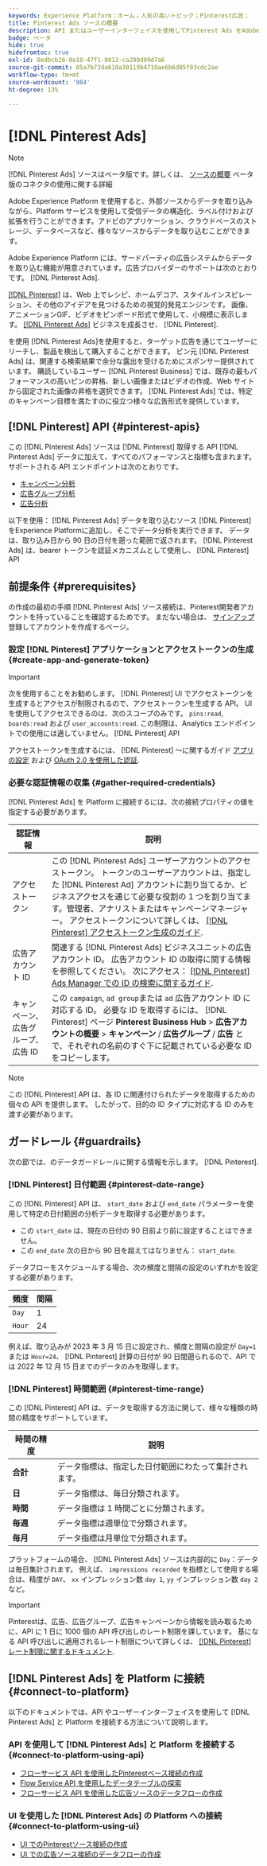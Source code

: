 ```yaml
---
keywords: Experience Platform；ホーム；人気の高いトピック；Pinterest広告；
title: Pinterest Ads ソースの概要
description: API またはユーザーインターフェイスを使用してPinterest Ads をAdobe Experience Platformに接続する方法を説明します。
badge: ベータ
hide: true
hidefromtoc: true
exl-id: 8edbcb26-0a18-47f1-8012-ca209d99d7a6
source-git-commit: 05a7b73da610a30119b4719ae6b6d85f93cdc2ae
workflow-type: tm+mt
source-wordcount: '984'
ht-degree: 13%

---
```


# [!DNL Pinterest Ads]

>[!NOTE]
>
>[!DNL Pinterest Ads] ソースはベータ版です。詳しくは、 [ソースの概要](../../home.md#terms-and-conditions) ベータ版のコネクタの使用に関する詳細

Adobe Experience Platform を使用すると、外部ソースからデータを取り込みながら、Platform サービスを使用して受信データの構造化、ラベル付けおよび拡張を行うことができます。アドビのアプリケーション、クラウドベースのストレージ、データベースなど、様々なソースからデータを取り込むことができます。

Adobe Experience Platform には、サードパーティの広告システムからデータを取り込む機能が用意されています。広告プロバイダーのサポートは次のとおりです。 [!DNL Pinterest Ads].

[[!DNL Pinterest]](https://www.pinterest.com) は、Web 上でレシピ、ホームデコア、スタイルインスピレーション、その他のアイデアを見つけるための視覚的発見エンジンです。 画像、アニメーションGIF、ビデオをピンボード形式で使用して、小規模に表示します。 [[!DNL Pinterest Ads]](https://ads.pinterest.com/) ビジネスを成長させ、 [!DNL Pinterest].

を使用 [!DNL Pinterest Ads]を使用すると、ターゲット広告を通じてユーザーにリーチし、製品を検出して購入することができます。 ピン元 [!DNL Pinterest Ads] は、関連する検索結果で余分な露出を受けるためにスポンサー提供されています。 購読しているユーザー [!DNL Pinterest Business] では、既存の最もパフォーマンスの高いピンの昇格、新しい画像またはビデオの作成、Web サイトから固定された画像の昇格を選択できます。 [!DNL Pinterest Ads] では、特定のキャンペーン目標を満たすのに役立つ様々な広告形式を提供しています。

## [!DNL Pinterest] API {#pinterest-apis}

この [!DNL Pinterest Ads] ソースは [!DNL Pinterest] 取得する API [!DNL Pinterest Ads] データに加えて、すべてのパフォーマンスと指標も含まれます。 サポートされる API エンドポイントは次のとおりです。

* [キャンペーン分析](https://developers.pinterest.com/docs/api/v5/#operation/campaigns/analytics)
* [広告グループ分析](https://developers.pinterest.com/docs/api/v5/#operation/ad_groups/analytics)
* [広告分析](https://developers.pinterest.com/docs/api/v5/#operation/ads/analytics)

以下を使用： [!DNL Pinterest Ads] データを取り込むソース [!DNL Pinterest] をExperience Platformに追加し、そこでデータ分析を実行できます。 データは、取り込み日から 90 日の日付を遡った範囲で返されます。 [!DNL Pinterest Ads] は、bearer トークンを認証メカニズムとして使用し、 [!DNL Pinterest] API

## 前提条件 {#prerequisites}

の作成の最初の手順 [!DNL Pinterest Ads] ソース接続は、Pinterest開発者アカウントを持っていることを確認するためです。 まだない場合は、 [サインアップ](https://www.pinterest.com/business/create/?next=https://developers.pinterest.com/account-setup/) 登録してアカウントを作成するページ。

### 設定 [!DNL Pinterest] アプリケーションとアクセストークンの生成 {#create-app-and-generate-token}

>[!IMPORTANT]
>
>次を使用することをお勧めします。 [!DNL Pinterest] UI でアクセストークンを生成するとアクセスが制限されるので、アクセストークンを生成する API。 UI を使用してアクセスできるのは、次のスコープのみです。 `pins:read`, `boards:read` および `user_accounts:read`. この制限は、Analytics エンドポイントでの使用には適していません。 [!DNL Pinterest] API

アクセストークンを生成するには、 [!DNL Pinterest] ～に関するガイド [アプリの設定](https://developers.pinterest.com/docs/getting-started/set-up-app/) および [OAuth 2.0 を使用した認証](https://developers.pinterest.com/docs/getting-started/authentication/).

### 必要な認証情報の収集 {#gather-required-credentials}

[!DNL Pinterest Ads] を Platform に接続するには、次の接続プロパティの値を指定する必要があります。

| 認証情報 | 説明 |
| --- | --- |
| アクセストークン | この [!DNL Pinterest Ads] ユーザーアカウントのアクセストークン。 トークンのユーザーアカウントは、指定した [!DNL Pinterest Ad] アカウントに割り当てるか、ビジネスアクセスを通じて必要な役割の 1 つを割り当てます。管理者、アナリストまたはキャンペーンマネージャー。 アクセストークンについて詳しくは、 [[!DNL Pinterest] アクセストークン生成のガイド](https://developers.pinterest.com/docs/getting-started/set-up-app/). |
| 広告アカウント ID | 関連する [!DNL Pinterest Ads] ビジネスユニットの広告アカウント ID。 広告アカウント ID の取得に関する情報を参照してください。 次にアクセス： [[!DNL Pinterest] Ads Manager での ID の検索に関するガイド](https://help.pinterest.com/en/business/article/find-ids-in-ads-manager). |
| キャンペーン、広告グループ、広告 ID | この `campaign`, `ad group`または `ad` 広告アカウント ID に対応する ID。 必要な ID を取得するには、 [!DNL Pinterest] ページ **Pinterest Business Hub** > **広告アカウントの概要** > **キャンペーン** / **広告グループ** / **広告** とで、それぞれの名前のすぐ下に記載されている必要な ID をコピーします。 |

>[!NOTE]
>
>この [!DNL Pinterest] API は、各 ID に関連付けられたデータを取得するための個々の API を提供します。 したがって、目的の ID タイプに対応する ID のみを渡す必要があります。

## ガードレール {#guardrails}

次の節では、のデータガードレールに関する情報を示します。 [!DNL Pinterest].

### [!DNL Pinterest] 日付範囲 {#pinterest-date-range}

この [!DNL Pinterest] API は、 `start_date` および `end_date` パラメーターを使用して特定の日付範囲の分析データを取得する必要があります。

* この `start_date` は、現在の日付の 90 日前より前に設定することはできません。
* この `end_date` 次の日から 90 日を超えてはなりません： `start_date`.

データフローをスケジュールする場合、次の頻度と間隔の設定のいずれかを設定する必要があります。

| 頻度 | 間隔 |
| --- | --- |
| `Day` | 1 |
| `Hour` | 24 |

例えば、取り込みが 2023 年 3 月 15 日に設定され、頻度と間隔の設定が `Day=1` または `Hour=24`、 [!DNL Pinterest] 計算の日付が 90 日間遡られるので、API では 2022 年 12 月 15 日までのデータのみを取得します。

### [!DNL Pinterest] 時間範囲 {#pinterest-time-range}

この [!DNL Pinterest] API は、データを取得する方法に関して、様々な種類の時間の精度をサポートしています。

| 時間の精度 | 説明 |
| --- | --- |
| **合計** | データ指標は、指定した日付範囲にわたって集計されます。 |
| **日** | データ指標は、毎日分類されます。 |
| **時間** | データ指標は 1 時間ごとに分類されます。 |
| **毎週** | データ指標は週単位で分類されます。 |
| **毎月** | データ指標は月単位で分類されます。 |

プラットフォームの場合、 [!DNL Pinterest Ads] ソースは内部的に `Day`：データは毎日集計されます。 例えば、 `impressions recorded` を指標として使用する場合は、精度が `DAY`、 `xx` インプレッション数 `day 1`, `yy` インプレッション数 `day 2` など。

>[!IMPORTANT]
>
>Pinterestは、広告、広告グループ、広告キャンペーンから情報を読み取るために、API に 1 日に 1000 個の API 呼び出しのレート制限を課しています。 基になる API 呼び出しに適用されるレート制限について詳しくは、 [[!DNL Pinterest] レート制限に関するドキュメント](https://developers.pinterest.com/docs/reference/ratelimits/).

## [!DNL Pinterest Ads] を Platform に接続 {#connect-to-platform}

以下のドキュメントでは、API やユーザーインターフェイスを使用して [!DNL Pinterest Ads] と Platform を接続する方法について説明します。

### API を使用して [!DNL Pinterest Ads] と Platform を接続する {#connect-to-platform-using-api}

* [フローサービス API を使用したPinterestベース接続の作成](../../tutorials/api/create/advertising/pinterest-ads.md)
* [Flow Service API を使用したデータテーブルの探索](../../tutorials/api/explore/tabular.md)
* [フローサービス API を使用した広告ソースのデータフローの作成](../../tutorials/api/collect/advertising.md)

### UI を使用した [!DNL Pinterest Ads] の Platform への接続 {#connect-to-platform-using-ui}

* [UI でのPinterestソース接続の作成](../../tutorials/ui/create/advertising/pinterest-ads.md)
* [UI での広告ソース接続のデータフローの作成](../../tutorials/ui/dataflow/advertising.md)
